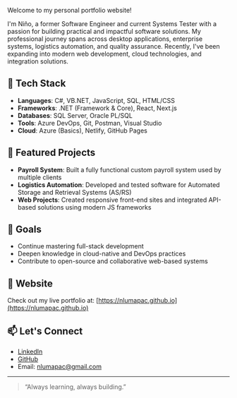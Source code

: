 Welcome to my personal portfolio website!

I'm Niño, a former Software Engineer and current Systems Tester with a passion for building practical and impactful software solutions. My professional journey spans across desktop applications, enterprise systems, logistics automation, and quality assurance. Recently, I've been expanding into modern web development, cloud technologies, and integration solutions.

## 🔧 Tech Stack
- **Languages**: C#, VB.NET, JavaScript, SQL, HTML/CSS
- **Frameworks**: .NET (Framework & Core), React, Next.js
- **Databases**: SQL Server, Oracle PL/SQL
- **Tools**: Azure DevOps, Git, Postman, Visual Studio
- **Cloud**: Azure (Basics), Netlify, GitHub Pages

## 📁 Featured Projects
- **Payroll System**: Built a fully functional custom payroll system used by multiple clients
- **Logistics Automation**: Developed and tested software for Automated Storage and Retrieval Systems (AS/RS)
- **Web Projects**: Created responsive front-end sites and integrated API-based solutions using modern JS frameworks

## 🎯 Goals
- Continue mastering full-stack development
- Deepen knowledge in cloud-native and DevOps practices
- Contribute to open-source and collaborative web-based systems

## 🔗 Website
Check out my live portfolio at: [https://nlumapac.github.io](https://nlumapac.github.io)

## 📫 Let's Connect
- [LinkedIn](https://www.linkedin.com/in/nlumapac)
- [GitHub](https://github.com/nlumapac)
- Email: nlumapac@gmail.com

---

> “Always learning, always building.”
